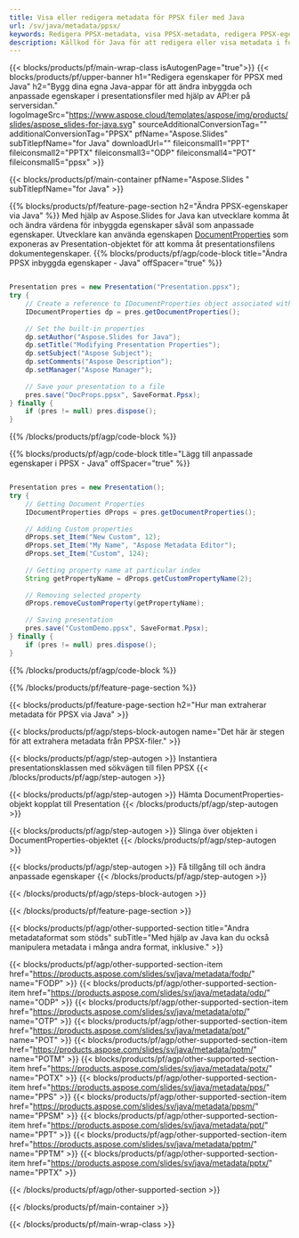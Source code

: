 ```yaml
---
title: Visa eller redigera metadata för PPSX filer med Java
url: /sv/java/metadata/ppsx/
keywords: Redigera PPSX-metadata, visa PPSX-metadata, redigera PPSX-egenskaper, visa PPSX-egenskaper
description: Källkod för Java för att redigera eller visa metadata i formatet PPSX.
---
```


{{< blocks/products/pf/main-wrap-class isAutogenPage="true">}}
{{< blocks/products/pf/upper-banner h1="Redigera egenskaper för PPSX med Java" h2="Bygg dina egna Java-appar för att ändra inbyggda och anpassade egenskaper i presentationsfiler med hjälp av API:er på serversidan." logoImageSrc="https://www.aspose.cloud/templates/aspose/img/products/slides/aspose_slides-for-java.svg" sourceAdditionalConversionTag="" additionalConversionTag="PPSX" pfName="Aspose.Slides" subTitlepfName="for Java" downloadUrl="" fileiconsmall1="PPT" fileiconsmall2="PPTX" fileiconsmall3="ODP" fileiconsmall4="POT" fileiconsmall5="ppsx" >}}

{{< blocks/products/pf/main-container pfName="Aspose.Slides " subTitlepfName="for Java" >}}

{{% blocks/products/pf/feature-page-section  h2="Ändra PPSX-egenskaper via Java" %}}
Med hjälp av Aspose.Slides for Java kan utvecklare komma åt och ändra värdena för inbyggda egenskaper såväl som anpassade egenskaper. Utvecklare kan använda egenskapen [DocumentProperties](https://reference.aspose.com/slides/java/com.aspose.slides/documentproperties/) som exponeras av Presentation-objektet för att komma åt presentationsfilens dokumentegenskaper.
{{% blocks/products/pf/agp/code-block title="Ändra PPSX inbyggda egenskaper - Java" offSpacer="true" %}}

```java

Presentation pres = new Presentation("Presentation.ppsx");
try {
    // Create a reference to IDocumentProperties object associated with Presentation
    IDocumentProperties dp = pres.getDocumentProperties();
    
    // Set the built-in properties
    dp.setAuthor("Aspose.Slides for Java");
    dp.setTitle("Modifying Presentation Properties");
    dp.setSubject("Aspose Subject");
    dp.setComments("Aspose Description");
    dp.setManager("Aspose Manager");
    
    // Save your presentation to a file
    pres.save("DocProps.ppsx", SaveFormat.Ppsx);
} finally {
    if (pres != null) pres.dispose();
}
```

{{% /blocks/products/pf/agp/code-block %}}

{{% blocks/products/pf/agp/code-block title="Lägg till anpassade egenskaper i PPSX - Java" offSpacer="true" %}}

```java

Presentation pres = new Presentation();
try {
    // Getting Document Properties
    IDocumentProperties dProps = pres.getDocumentProperties();
    
    // Adding Custom properties
    dProps.set_Item("New Custom", 12);
    dProps.set_Item("My Name", "Aspose Metadata Editor");
    dProps.set_Item("Custom", 124);
    
    // Getting property name at particular index
    String getPropertyName = dProps.getCustomPropertyName(2);
    
    // Removing selected property
    dProps.removeCustomProperty(getPropertyName);
    
    // Saving presentation
    pres.save("CustomDemo.ppsx", SaveFormat.Ppsx);
} finally {
    if (pres != null) pres.dispose();
}
```

{{% /blocks/products/pf/agp/code-block %}}

{{% /blocks/products/pf/feature-page-section %}}

{{< blocks/products/pf/feature-page-section  h2="Hur man extraherar metadata för PPSX via Java" >}}

{{< blocks/products/pf/agp/steps-block-autogen name="Det här är stegen för att extrahera metadata från PPSX-filer." >}}

{{< blocks/products/pf/agp/step-autogen >}}
Instantiera presentationsklassen med sökvägen till filen PPSX
{{< /blocks/products/pf/agp/step-autogen >}}

{{< blocks/products/pf/agp/step-autogen >}}
Hämta DocumentProperties-objekt kopplat till Presentation
{{< /blocks/products/pf/agp/step-autogen >}}

{{< blocks/products/pf/agp/step-autogen >}}
Slinga över objekten i DocumentProperties-objektet
{{< /blocks/products/pf/agp/step-autogen >}}

{{< blocks/products/pf/agp/step-autogen >}}
Få tillgång till och ändra anpassade egenskaper
{{< /blocks/products/pf/agp/step-autogen >}}

{{< /blocks/products/pf/agp/steps-block-autogen >}}

{{< /blocks/products/pf/feature-page-section >}}

{{< blocks/products/pf/agp/other-supported-section title="Andra metadataformat som stöds" subTitle="Med hjälp av Java kan du också manipulera metadata i många andra format, inklusive." >}}

{{< blocks/products/pf/agp/other-supported-section-item href="https://products.aspose.com/slides/sv/java/metadata/fodp/" name="FODP" >}}
{{< blocks/products/pf/agp/other-supported-section-item href="https://products.aspose.com/slides/sv/java/metadata/odp/" name="ODP" >}}
{{< blocks/products/pf/agp/other-supported-section-item href="https://products.aspose.com/slides/sv/java/metadata/otp/" name="OTP" >}}
{{< blocks/products/pf/agp/other-supported-section-item href="https://products.aspose.com/slides/sv/java/metadata/pot/" name="POT" >}}
{{< blocks/products/pf/agp/other-supported-section-item href="https://products.aspose.com/slides/sv/java/metadata/potm/" name="POTM" >}}
{{< blocks/products/pf/agp/other-supported-section-item href="https://products.aspose.com/slides/sv/java/metadata/potx/" name="POTX" >}}
{{< blocks/products/pf/agp/other-supported-section-item href="https://products.aspose.com/slides/sv/java/metadata/pps/" name="PPS" >}}
{{< blocks/products/pf/agp/other-supported-section-item href="https://products.aspose.com/slides/sv/java/metadata/ppsm/" name="PPSM" >}}
{{< blocks/products/pf/agp/other-supported-section-item href="https://products.aspose.com/slides/sv/java/metadata/ppt/" name="PPT" >}}
{{< blocks/products/pf/agp/other-supported-section-item href="https://products.aspose.com/slides/sv/java/metadata/pptm/" name="PPTM" >}}
{{< blocks/products/pf/agp/other-supported-section-item href="https://products.aspose.com/slides/sv/java/metadata/pptx/" name="PPTX" >}}


{{< /blocks/products/pf/agp/other-supported-section >}}

{{< /blocks/products/pf/main-container >}}
    
{{< /blocks/products/pf/main-wrap-class >}}